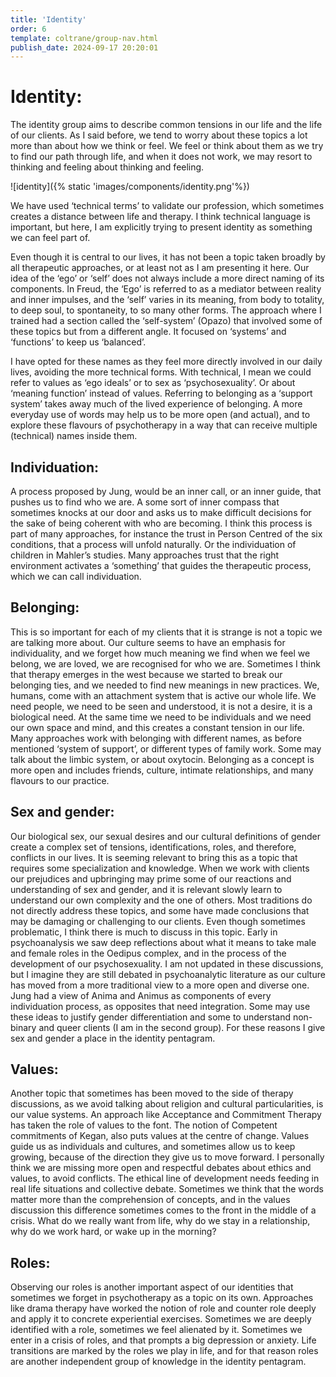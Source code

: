 ```yaml
---
title: 'Identity'
order: 6
template: coltrane/group-nav.html
publish_date: 2024-09-17 20:20:01
---
```


# Identity:
The identity group aims to describe common tensions in our life and the life of our clients. As I said before, we tend to worry about these topics a lot more than about how we think or feel. We feel or think about them as we try to find our path through life, and when it does not work, we may resort to thinking and feeling about thinking and feeling.

![identity]({% static 'images/components/identity.png'%})

We have used ‘technical terms’ to validate our profession, which sometimes creates a distance between life and therapy. I think technical language is important, but here, I am explicitly trying to present identity as something we can feel part of. 

Even though it is central to our lives, it has not been a topic taken broadly by all therapeutic approaches, or at least not as I am presenting it here. Our idea of the ‘ego’ or ‘self’ does not always include a more direct naming of its components. In Freud, the ‘Ego’ is referred to as a mediator between reality and inner impulses, and the ‘self’ varies in its meaning, from body to totality, to deep soul, to spontaneity, to so many other forms. 
The approach where I trained had a section called the ‘self-system’ (Opazo) that involved some of these topics but from a different angle. It focused on ‘systems’ and ‘functions’ to keep us ‘balanced’. 

I have opted for these names as they feel more directly involved in our daily lives, avoiding the more technical forms. With technical, I mean we could refer to values as ‘ego ideals’ or to sex as ‘psychosexuality’.  Or about ‘meaning function’ instead of values. Referring to belonging as a ‘support system’ takes away much of the lived experience of belonging. A more everyday use of words may help us to be more open (and actual), and to explore these flavours of psychotherapy in a way that can receive multiple (technical) names inside them.


## Individuation:
A process proposed by Jung, would be an inner call, or an inner guide, that pushes us to find who we are.
A some sort of inner compass that sometimes knocks at our door and asks us to make difficult decisions for the sake of being coherent with who are becoming. 
I think this process is part of many approaches, for instance the trust in Person Centred of the six conditions, that a process will unfold naturally. Or the individuation of children in Mahler’s studies. 
Many approaches trust that the right environment activates a ‘something’ that guides the therapeutic process, which we can call individuation. 

## Belonging:
This is so important for each of my clients that it is strange is not a topic we are talking more about. Our culture seems to have an emphasis for individuality, and we forget how much meaning we find when we feel we belong, we are loved, we are recognised for who we are. 
Sometimes I think that therapy emerges in the west because we started to break our belonging ties, and we needed to find new meanings in new practices.
We, humans, come with an attachment system that is active our whole life. We need people, we need to be seen and understood, it is not a desire, it is a biological need. At the same time we need to be individuals and we need our own space and mind, and this creates a constant tension in our life.
Many approaches work with belonging with different names, as before mentioned ‘system of support’, or different types of family work. Some may talk about the limbic system, or about oxytocin. 
Belonging as a concept is more open and includes friends, culture, intimate relationships, and many flavours to our practice. 

## Sex and gender:
Our biological sex, our sexual desires and our cultural definitions of gender create a complex set of tensions, identifications, roles, and therefore, conflicts in our lives. It is seeming relevant to bring this as a topic that requires some specialization and knowledge. 
When we work with clients our prejudices and upbringing may prime some of our reactions and understanding of sex and gender, and it is relevant slowly learn to understand our own complexity and the one of others.
Most traditions do not directly address these topics, and some have made conclusions that may be damaging or challenging to our clients. 
Even though sometimes problematic, I think there is much to discuss in this topic. Early in psychoanalysis we saw deep reflections about what it means to take male and female roles in the Oedipus complex, and in the process of the development of our psychosexuality. I am not updated in these discussions, but I imagine they are still debated in psychoanalytic literature as our culture has moved from a more traditional view to a more open and diverse one.
Jung had a view of Anima and Animus as components of every individuation process, as opposites that need integration. Some may use these ideas to justify gender differentiation and some to understand non-binary and queer clients (I am in the second group).
For these reasons I give sex and gender a place in the identity pentagram.

## Values:
Another topic that sometimes has been moved to the side of therapy discussions, as we avoid talking about religion and cultural particularities, is our value systems. 
An approach like Acceptance and Commitment Therapy has taken the role of values to the font. The notion of Competent commitments of Kegan, also puts values at the centre of change. 
Values guide us as individuals and cultures, and sometimes allow us to keep growing, because of the direction they give us to move forward. I personally think we are missing more open and respectful debates about ethics and values, to avoid conflicts. The ethical line of development needs feeding in real life situations and collective debate. Sometimes we think that the words matter more than the comprehension of concepts, and in the values discussion this difference sometimes comes to the front in the middle of a crisis.
What do we really want from life, why do we stay in a relationship, why do we work hard, or wake up in the morning?

## Roles:
Observing our roles is another important aspect of our identities that sometimes we forget in psychotherapy as a topic on its own.  Approaches like drama therapy have worked the notion of role and counter role deeply and apply it to concrete experiential exercises.
 Sometimes we are deeply identified with a role, sometimes we feel alienated by it. Sometimes we enter in a crisis of roles, and that prompts a big depression or anxiety. Life transitions are marked by the roles we play in life, and for that reason roles are another independent group of knowledge in the identity pentagram. 


